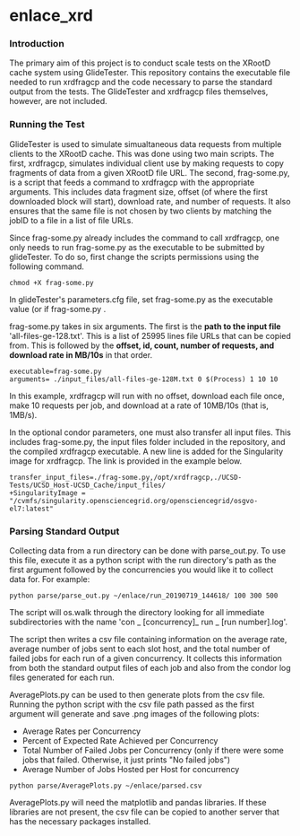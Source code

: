 # enlace_xrd

### Introduction
The primary aim of this project is to conduct scale tests on the XRootD cache system using GlideTester. This repository contains the executable file needed to run xrdfragcp and the code necessary to parse the standard output from the tests. The GlideTester and xrdfragcp files themselves, however, are not included.

### Running the Test

GlideTester is used to simulate simualtaneous data requests from multiple clients to the XRootD cache. This was done using two main scripts. The first, xrdfragcp, simulates individual client use by making requests to copy fragments of data from a given XRootD file URL. The second, frag-some.py, is a script that feeds a command to xrdfragcp with the appropriate arguments. This includes data fragment size, offset (of where the first downloaded block will start), download rate, and number of requests. It also ensures that the same file is not chosen by two clients by matching the jobID to a file in a list of file URLs.

Since frag-some.py already includes the command to call xrdfragcp, one only needs to run frag-some.py as the executable to be submitted by glideTester. To do so, first change the scripts permissions using the following command.

```
chmod +X frag-some.py
```

In glideTester's parameters.cfg file, set frag-some.py as the executable value (or if frag-some.py .

frag-some.py takes in six arguments. The first is the **path to the input file** 'all-files-ge-128.txt'. This is a list of 25995 lines file URLs that can be copied from. This is followed by the **offset, id, count, number of requests, and download rate in MB/10s** in that order.

```
executable=frag-some.py
arguments= ./input_files/all-files-ge-128M.txt 0 $(Process) 1 10 10

```
In this example, xrdfragcp will run with no offset, download each file once, make 10 requests per job, and download at a rate of 10MB/10s (that is, 1MB/s).

In the optional condor parameters, one must also transfer all input files. This includes frag-some.py, the input files folder included in the repository, and the compiled xrdfragcp executable. A new line is added for the Singularity image for xrdfragcp. The link is provided in the example below.

```
transfer_input_files=./frag-some.py,/opt/xrdfragcp,./UCSD-Tests/UCSD_Host-UCSD_Cache/input_files/
+SingularityImage = "/cvmfs/singularity.opensciencegrid.org/opensciencegrid/osgvo-el7:latest"

```


### Parsing Standard Output

Collecting data from a run directory can be done with parse_out.py. To use this file, execute it as a python script with the run directory's path as the first argument followed by the concurrencies you would like it to collect data for. For example:

```
python parse/parse_out.py ~/enlace/run_20190719_144618/ 100 300 500  
```

The script will os.walk through the directory looking for all immediate subdirectories with the name 'con _ [concurrency]_ run _ [run number].log'. 

The script then writes a csv file containing information on the average rate, average number of jobs sent to each slot host, and the total number of failed jobs for each run of a given concurrency. It collects this information from both the standard output files of each job and also from the condor log files generated for each run.

AveragePlots.py can be used to then generate plots from the csv file. Running the python script with the csv file path passed as the first argument will generate and save .png images of the following plots:

* Average Rates per Concurrency
* Percent of Expected Rate Achieved per Concurrency
* Total Number of Failed Jobs per Concurrency (only if there were some jobs that failed. Otherwise, it just prints "No failed jobs")
* Average Number of Jobs Hosted per Host for concurrency

```
python parse/AveragePlots.py ~/enlace/parsed.csv
```


AveragePlots.py will need the matplotlib and pandas libraries. If these libraries are not present, the csv file can be copied to another server that has the necessary packages installed.
